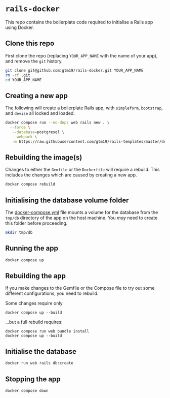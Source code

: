 # `rails-docker`

This repo contains the boilerplate code required to initialise a Rails app using Docker.

## Clone this repo

First clone the repo (replacing `YOUR_APP_NAME` with the name of your app), and remove the `git` history.

```bash
git clone git@github.com:gtm19/rails-docker.git YOUR_APP_NAME
rm -rf .git
cd YOUR_APP_NAME
```

## Creating a new app

The following will create a boilerplate Rails app, with `simpleform`, `bootstrap`, and `devise` all locked and loaded.

```bash
docker compose run --no-deps web rails new . \
  --force \
   --database=postgresql \
   --webpack \
   -m https://raw.githubusercontent.com/gtm19/rails-templates/master/devise.rb
```

## Rebuilding the image(s)

Changes to either the `Gemfile` or the `Dockerfile` will require a rebuild. This includes the changes which are caused by creating a new app.

```bash
docker compose rebuild
```

## Initialising the database volume folder

The [docker-compose.yml](docker-compose.yml) file mounts a volume for the database from the `tmp/db` directory of the app on the host machine. You _may_ need to create this folder before proceeding.

```bash
mkdir tmp/db
```

## Running the app

```bash
docker compose up
```

## Rebuilding the app

If you make changes to the Gemfile or the Compose file to try out some different configurations, you need to rebuild.

Some changes require only 
```
docker compose up --build
```
...but a full rebuild requires: 
```
docker compose run web bundle install
docker compose up --build
```

## Initialise the database

```bash
docker run web rails db:create
```

## Stopping the app

```bash
docker compose down
```